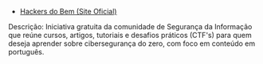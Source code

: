 - [Hackers do Bem (Site Oficial)](https://hackersdobem.org.br)

Descrição: Iniciativa gratuita da comunidade de Segurança da Informação que reúne cursos, artigos, tutoriais e desafios práticos (CTF's) para quem deseja aprender sobre cibersegurança do zero, com foco em conteúdo em português.

